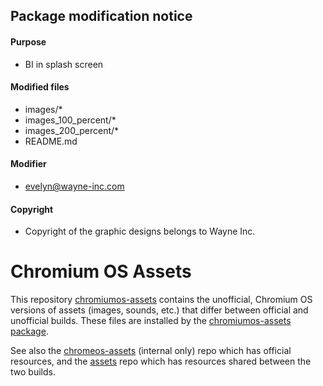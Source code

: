 ## Package modification notice
#### Purpose
- BI in splash screen

#### Modified files
- images/*
- images_100_percent/*
- images_200_percent/*
- README.md

#### Modifier
- evelyn@wayne-inc.com

#### Copyright
- Copyright of the graphic designs belongs to Wayne Inc.

# Chromium OS Assets

This repository [chromiumos-assets] contains the unofficial, Chromium OS
versions of assets (images, sounds, etc.) that differ between official and
unofficial builds. These files are installed by the [chromiumos-assets package].

See also the [chromeos-assets] (internal only) repo which has official
resources, and the [assets] repo which has resources shared between the two
builds.

[assets]: https://chromium.googlesource.com/chromiumos/platform/assets
[common-assets package]: https://chromium.googlesource.com/chromiumos/overlays/chromiumos-overlay/+/HEAD/chromeos-base/common-assets/
[chromiumos-assets]: https://chromium.googlesource.com/chromiumos/platform/chromiumos-assets
[chromiumos-assets package]: https://chromium.googlesource.com/chromiumos/overlays/chromiumos-overlay/+/HEAD/chromeos-base/chromiumos-assets/
[chromeos-assets]: https://chrome-internal.googlesource.com/chromeos/chromeos-assets
[chromeos-assets package]: https://chrome-internal.googlesource.com/chromeos/overlays/chromeos-overlay/+/HEAD/chromeos-base/chromeos-assets/
